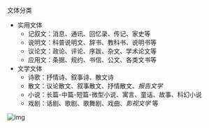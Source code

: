 文体分类

- 实用文体
  - 记叙文：消息、通讯、回忆录、传记、家史等
  - 说明文：科普说明文、辞书、教科书、说明书等
  - 议论文：政论、评论、序跋、杂文、学术论文等
  - 应用文：条据、规约、书信、公文、各类文书等
- 文学文体
  - 诗歌：抒情诗、叙事诗、散文诗
  - 散文：议论散文、叙事散文、抒情散文、*报告文学*
  - 小说：长篇-中篇-短篇-微型小说、寓言、童话、故事、科幻小说
  - 戏剧：话剧、歌剧、歌舞剧、戏曲、*影视文学* 等

![img](/img/001.jpg)

